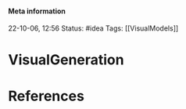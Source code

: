 #### Meta information
22-10-06, 12:56
Status: #idea
Tags: [[VisualModels]]





# VisualGeneration







# References
